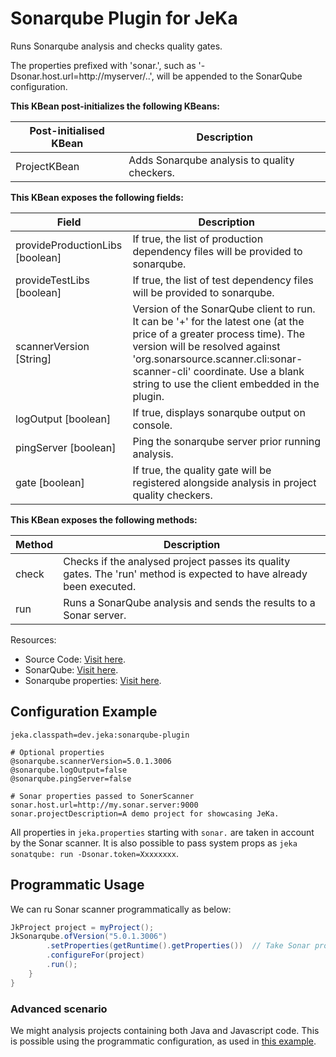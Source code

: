 # Sonarqube Plugin for JeKa
Runs Sonarqube analysis and checks quality gates.

The properties prefixed with 'sonar.', such as '-Dsonar.host.url=http://myserver/..', will be appended to the SonarQube configuration.


**This KBean post-initializes the following KBeans:**

| Post-initialised KBean | Description                                  |
|------------------------|----------------------------------------------|
| ProjectKBean           | Adds Sonarqube analysis to quality checkers. |


**This KBean exposes the following fields:**

| Field                           | Description                                                                                                                                                                                                                                                                      |
|---------------------------------|----------------------------------------------------------------------------------------------------------------------------------------------------------------------------------------------------------------------------------------------------------------------------------|
| provideProductionLibs [boolean] | If true, the list of production dependency files will be provided to sonarqube.                                                                                                                                                                                                  |
| provideTestLibs [boolean]       | If true, the list of test dependency files will be provided to sonarqube.                                                                                                                                                                                                        |
| scannerVersion [String]         | Version of the SonarQube client to run. It can be '+' for the latest one (at the price of a greater process time). The version will be resolved against 'org.sonarsource.scanner.cli:sonar-scanner-cli' coordinate. Use a blank string to use the client embedded in the plugin. |
| logOutput [boolean]             | If true, displays sonarqube output on console.                                                                                                                                                                                                                                   |
| pingServer [boolean]            | Ping the sonarqube server prior running analysis.                                                                                                                                                                                                                                |
| gate [boolean]                  | If true, the quality gate will be registered alongside analysis in project quality checkers.                                                                                                                                                                                     |


**This KBean exposes the following methods:**

| Method   | Description                                                                                                          |
|----------|----------------------------------------------------------------------------------------------------------------------|
| check    | Checks if the analysed project passes its quality gates. The 'run' method is expected to have already been executed. |
| run      | Runs a SonarQube analysis and sends the results to a Sonar server.                                                   |


Resources:
  - Source Code: [Visit here](src/dev/jeka/plugins/sonarqube/SonarqubeKBean.java).
  - SonarQube: [Visit here](https://www.sonarsource.com/fr/products/sonarqube/).
  - Sonarqube properties: [Visit here](https://docs.sonarsource.com/sonarqube-server/10.6/analyzing-source-code/analysis-parameters/).

## Configuration Example

```properties
jeka.classpath=dev.jeka:sonarqube-plugin

# Optional properties
@sonarqube.scannerVersion=5.0.1.3006
@sonarqube.logOutput=false
@sonarqube.pingServer=false

# Sonar properties passed to SonerScanner
sonar.host.url=http://my.sonar.server:9000
sonar.projectDescription=A demo project for showcasing JeKa.
```

All properties in `jeka.properties` starting with `sonar.` are taken in account by the Sonar scanner.
It is also possible to pass system props as `jeka sonatqube: run -Dsonar.token=Xxxxxxxx`.

## Programmatic Usage

We can ru Sonar scanner programmatically as below:

```java
JkProject project = myProject();
JkSonarqube.ofVersion("5.0.1.3006")
        .setProperties(getRuntime().getProperties())  // Take Sonar properties from local.properties and System.getProperties()
        .configureFor(project)
        .run();
    }
}
```

### Advanced scenario

We might analysis projects containing both Java and Javascript code. 
This is possible using the programmatic configuration, as used in [this example](https://github.com/jeka-dev/demo-build-templates/blob/b0b3940068bc96a02c9f4e2e46766355466b1df4/jeka-src/dev/jeka/demo/templates/SpringBootTemplateBuild.java#L109).
